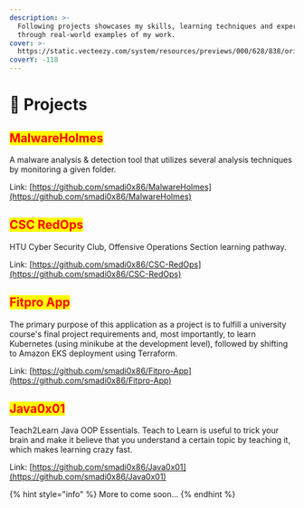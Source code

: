 ```yaml
---
description: >-
  Following projects showcases my skills, learning techniques and experience
  through real-world examples of my work.
cover: >-
  https://static.vecteezy.com/system/resources/previews/000/628/838/original/vector-abstract-background-with-particle-wave-design.jpg
coverY: -118
---
```


# 🚬 Projects

## <mark style="color:red;">MalwareHolmes</mark>

A malware analysis & detection tool that utilizes several analysis techniques by monitoring a given folder.

Link: [https://github.com/smadi0x86/MalwareHolmes](https://github.com/smadi0x86/MalwareHolmes)

## <mark style="color:red;">CSC RedOps</mark>

HTU Cyber Security Club, Offensive Operations Section learning pathway.

Link: [https://github.com/smadi0x86/CSC-RedOps](https://github.com/smadi0x86/CSC-RedOps)

## <mark style="color:red;">Fitpro App</mark>

The primary purpose of this application as a project is to fulfill a university course's final project requirements and, most importantly, to learn Kubernetes (using minikube at the development level), followed by shifting to Amazon EKS deployment using Terraform.

Link: [https://github.com/smadi0x86/Fitpro-App](https://github.com/smadi0x86/Fitpro-App)

## <mark style="color:red;">Java0x01</mark>

Teach2Learn Java OOP Essentials. Teach to Learn is useful to trick your brain and make it believe that you understand a certain topic by teaching it, which makes learning crazy fast.

Link: [https://github.com/smadi0x86/Java0x01](https://github.com/smadi0x86/Java0x01)

{% hint style="info" %}
More to come soon...
{% endhint %}
